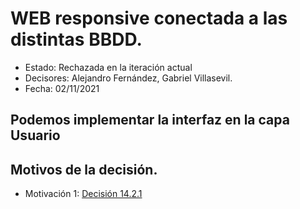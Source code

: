 # WEB responsive conectada a las distintas BBDD.

* Estado: Rechazada en la iteración actual
* Decisores: Alejandro Fernández, Gabriel Villasevil.
* Fecha: 02/11/2021

## Podemos implementar la interfaz en la capa Usuario

## Motivos de la decisión.

* Motivación 1: [Decisión 14.2.1](https://github.com/santo2927/DAS-2021-22/edit/master/Dedisión%20de%20diseño%2014.2.1.md)
